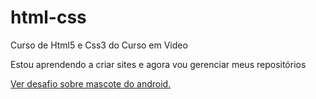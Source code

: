 # html-css
 Curso de Html5 e Css3 do Curso em Video

Estou aprendendo a criar sites e agora vou gerenciar meus repositórios

<a href="https://victorhugo71.github.io/html-css/desafios/desafio10_1/android.html">Ver desafio sobre mascote do android.</a>